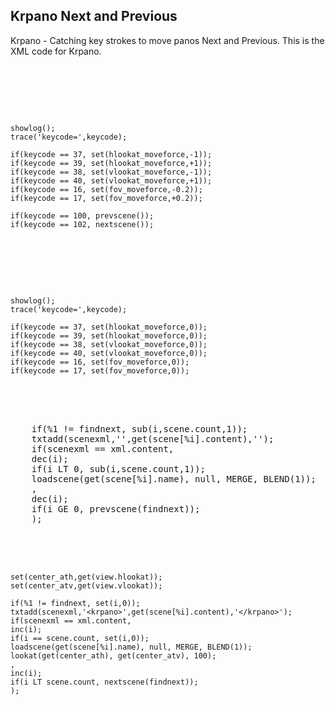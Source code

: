 <h2 dir="auto">Krpano Next and Previous</h2>
Krpano - Catching key strokes to move panos Next and Previous. This is the XML code for Krpano.  
<pre dir="auto">

<events devices="desktop" onkeydown="keydown();" onkeyup="keyup();" />

  <action name="keydown">

    showlog();
    trace('keycode=',keycode);

    if(keycode == 37, set(hlookat_moveforce,-1));
    if(keycode == 39, set(hlookat_moveforce,+1));
    if(keycode == 38, set(vlookat_moveforce,-1));
    if(keycode == 40, set(vlookat_moveforce,+1));
    if(keycode == 16, set(fov_moveforce,-0.2));
    if(keycode == 17, set(fov_moveforce,+0.2));

    if(keycode == 100, prevscene());
    if(keycode == 102, nextscene());

  </action>

  <action name="keyup">

    showlog();
    trace('keycode=',keycode);

    if(keycode == 37, set(hlookat_moveforce,0));
    if(keycode == 39, set(hlookat_moveforce,0));
    if(keycode == 38, set(vlookat_moveforce,0));
    if(keycode == 40, set(vlookat_moveforce,0));
    if(keycode == 16, set(fov_moveforce,0));
    if(keycode == 17, set(fov_moveforce,0));

  </action>

  <action name="prevscene">
    if(%1 != findnext, sub(i,scene.count,1));
    txtadd(scenexml,'<krpano>',get(scene[%i].content),'</krpano>');
    if(scenexml == xml.content,
    dec(i);
    if(i LT 0, sub(i,scene.count,1));
    loadscene(get(scene[%i].name), null, MERGE, BLEND(1));
    ,
    dec(i);
    if(i GE 0, prevscene(findnext));
    );
  </action>

  <action name="nextscene">

    set(center_ath,get(view.hlookat));
    set(center_atv,get(view.vlookat));

    if(%1 != findnext, set(i,0));
    txtadd(scenexml,'<krpano>',get(scene[%i].content),'</krpano>');
    if(scenexml == xml.content,
    inc(i);
    if(i == scene.count, set(i,0));
    loadscene(get(scene[%i].name), null, MERGE, BLEND(1));
    lookat(get(center_ath), get(center_atv), 100);
    ,
    inc(i);
    if(i LT scene.count, nextscene(findnext));
    );
  </action>

</pre>
